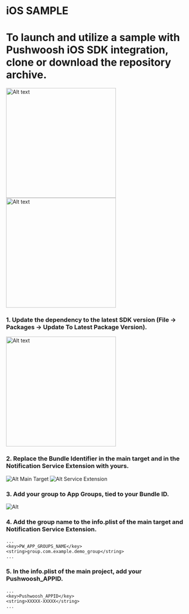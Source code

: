 # iOS SAMPLE

# To launch and utilize a sample with Pushwoosh iOS SDK integration, clone or download the repository archive.

 <img src="https://github.com/Pushwoosh/pushwoosh-ios-sample/blob/main/Screenshots/Screen2.png" alt="Alt text" width="300"> <img src="https://github.com/Pushwoosh/pushwoosh-ios-sample/blob/main/Screenshots/Screen1.png" alt="Alt text" width="300">
 
### 1. Update the dependency to the latest SDK version (File -> Packages -> Update To Latest Package Version).
 <img src="https://github.com/Pushwoosh/pushwoosh-ios-sample/blob/main/Screenshots/UpdateDependencies.png" alt="Alt text" width="300">
 
### 2. Replace the Bundle Identifier in the main target and in the Notification Service Extension with yours.
   ![Alt Main Target](https://github.com/Pushwoosh/pushwoosh-ios-sample/blob/main/Screenshots/BundleID.png)
   ![Alt Service Extension](https://github.com/Pushwoosh/pushwoosh-ios-sample/blob/main/Screenshots/BundleIDExtension.png)
### 3. Add your group to App Groups, tied to your Bundle ID.
   ![Alt](https://github.com/Pushwoosh/pushwoosh-ios-sample/blob/main/Screenshots/AppGroups.png)
### 4. Add the group name to the info.plist of the main target and Notification Service Extension.
```
...
<key>PW_APP_GROUPS_NAME</key>
<string>group.com.example.demo_group</string>
...
```
### 5. In the info.plist of the main project, add your Pushwoosh_APPID.
```
...
<key>Pushwoosh_APPID</key>
<string>XXXXX-XXXXX</string>
...
```
